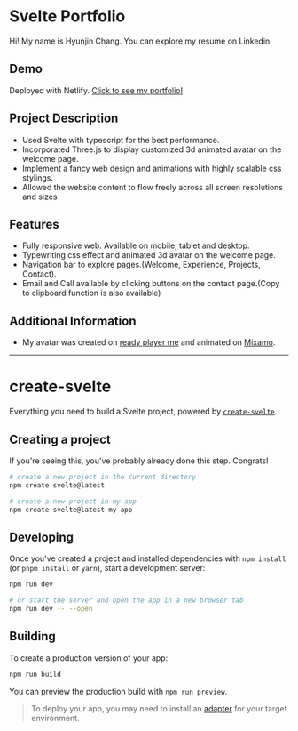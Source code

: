 # Svelte Portfolio
Hi! My name is Hyunjin Chang.
You can explore my resume on Linkedin.

## Demo
Deployed with Netlify. [Click to see my portfolio!](https://hyunjin-alice-chang-portfolio.netlify.app/)

## Project Description
- Used Svelte with typescript for the best performance.
- Incorporated Three.js to display customized 3d animated avatar on the welcome page.
- Implement a fancy web design and animations with highly scalable css stylings.
- Allowed the website content to flow freely across all screen resolutions and sizes

## Features
- Fully responsive web. Available on mobile, tablet and desktop.
- Typewriting css effect and animated 3d avatar on the welcome page.
- Navigation bar to explore pages.(Welcome, Experience, Projects, Contact).
- Email and Call available by clicking buttons on the contact page.(Copy to clipboard function is also available)

## Additional Information
- My avatar was created on [ready player me](https://readyplayer.me/) and animated on [Mixamo](https://www.mixamo.com/#/).

---------------

# create-svelte

Everything you need to build a Svelte project, powered by [`create-svelte`](https://github.com/sveltejs/kit/tree/master/packages/create-svelte).

## Creating a project

If you're seeing this, you've probably already done this step. Congrats!

```bash
# create a new project in the current directory
npm create svelte@latest

# create a new project in my-app
npm create svelte@latest my-app
```

## Developing

Once you've created a project and installed dependencies with `npm install` (or `pnpm install` or `yarn`), start a development server:

```bash
npm run dev

# or start the server and open the app in a new browser tab
npm run dev -- --open
```

## Building

To create a production version of your app:

```bash
npm run build
```

You can preview the production build with `npm run preview`.

> To deploy your app, you may need to install an [adapter](https://kit.svelte.dev/docs/adapters) for your target environment.
